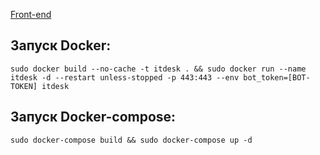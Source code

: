 
[Front-end](https://github.com/ravel57/itdesk-front)

Запуск Docker:
-

```
sudo docker build --no-cache -t itdesk . && sudo docker run --name itdesk -d --restart unless-stopped -p 443:443 --env bot_token=[BOT-TOKEN] itdesk
```

Запуск Docker-compose:
-
```
sudo docker-compose build && sudo docker-compose up -d 
```